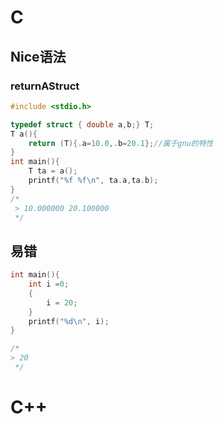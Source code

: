 # C

## Nice语法

### returnAStruct
```c
#include <stdio.h>

typedef struct { double a,b;} T;
T a(){
    return (T){.a=10.0,.b=20.1};//属于gnu的特性
}
int main(){
    T ta = a();
    printf("%f %f\n", ta.a,ta.b);
}
/*
 > 10.000000 20.100000
 */
```

## 易错

```c
int main(){
    int i =0;
    {
        i = 20;
    }
    printf("%d\n", i);
}

/*
> 20
 */
```

# C++
